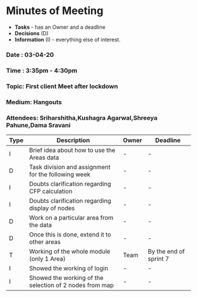 # Minutes of Meeting

* **Tasks** - has an Owner and a deadline
* **Decisions** (D)
* **Information** (I) - everything else of interest.
 
### Date : 03-04-20
### Time : 3:35pm - 4:30pm
### Topic: First client Meet after lockdown
### Medium: Hangouts
### Attendees: Sriharshitha,Kushagra Agarwal,Shreeya Pahune,Dama Sravani

Type | Description                                              | Owner | Deadline
---- | ---------------------------------------------------------|-------|--------------------------
I    | Brief idea about how to use the Areas data               |   -   |     -
D    | Task division and assignment for the following week      |   -   |     -
I    | Doubts clarification regarding CFP calculation           |   -   |     -
I    | Doubts clarification regarding display of nodes          |   -   |     -
D    | Work on a particular area from the data                  |   -   |     - 
D    | Once this is done, extend it to other areas              |   -   |     -
T    | Working of the whole module (only 1 Area)                |  Team |   By the end of sprint 7
I    | Showed the working of login                              |   -   |     -
I    | Showed the working of the selection of 2 nodes from map  |   -   |     -
